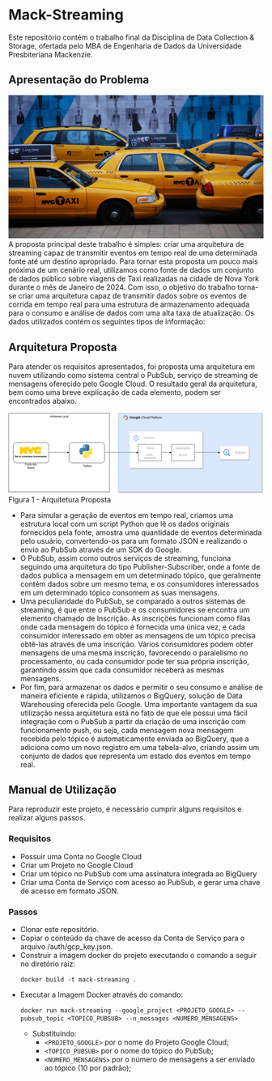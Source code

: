 # Mack-Streaming

Este repositório contém o trabalho final da Disciplina de Data Collection & Storage, ofertada pelo MBA de Engenharia de Dados da Universidade Presbiteriana Mackenzie.

## Apresentação do Problema

![Taxi](/images/taxi.jpg)
A proposta principal deste trabalho é simples: criar uma arquitetura de streaming capaz de transmitir eventos em tempo real de uma determinada fonte até um destino apropriado.
Para tornar esta proposta um pouco mais próxima de um cenário real, utilizamos como fonte de dados um conjunto de dados público sobre viagens de Taxi realizadas na cidade de Nova York durante o mês de Janeiro de 2024. Com isso, o objetivo do trabalho torna-se criar uma arquitetura capaz de transmitir dados sobre os eventos de corrida em tempo real para uma estrutura de armazenamento adequada para o consumo e análise de dados com uma alta taxa de atualização.
Os dados utilizados contém os seguintes tipos de informação:

## Arquitetura Proposta
Para atender os requisitos apresentados, foi proposta uma arquitetura em nuvem utilizando como sistema central o PubSub, serviço de streaming de mensagens oferecido pelo Google Cloud. O resultado geral da arquitetura, bem como uma breve explicação de cada elemento, podem ser encontrados abaixo.

![Architecture](/images/arquitetura.png)
Figura 1 - Arquitetura Proposta

- Para simular a geração de eventos em tempo real, criamos uma estrutura local com um script Python que lê os dados originais fornecidos pela fonte, amostra uma quantidade de eventos determinada pelo usuário, convertendo-os para um formato JSON e realizando o envio ao PubSub através de um SDK do Google.
- O PubSub, assim como outros serviços de streaming, funciona seguindo uma arquitetura do tipo Publisher-Subscriber, onde a fonte de dados publica a mensagem em um determinado tópico, que geralmente contém dados sobre um mesmo tema, e os consumidores interessados em um determinado tópico consomem as suas mensagens.
- Uma peculiaridade do PubSub, se comparado a outros sistemas de streaming, é que entre o PubSub e os consumidores se encontra um elemento chamado de Inscrição. As inscrições funcionam como filas onde cada mensagem do tópico é fornecida uma única vez, e cada consumidor interessado em obter as mensagens de um tópico precisa obtê-las através de uma inscrição. Vários consumidores podem obter mensagens de uma mesma inscrição, favorecendo o paralelismo no processamento, ou cada consumidor pode ter sua própria inscrição, garantindo assim que cada consumidor receberá as mesmas mensagens.
- Por fim, para armazenar os dados e permitir o seu consumo e análise de maneira eficiente e rápida, utilizamos o BigQuery, solução de Data Warehousing oferecida pelo Google. Uma importante vantagem da sua utilização nessa arquitetura está no fato de que ele possui uma fácil integração com o PubSub a partir da criação de uma inscrição com funcionamento push, ou seja, cada mensagem nova mensagem recebida pelo tópico é automaticamente enviada ao BigQuery, que a adiciona como um novo registro em uma tabela-alvo, criando assim um conjunto de dados que representa um estado dos eventos em tempo real.

## Manual de Utilização

Para reproduzir este projeto, é necessário cumprir alguns requisitos e realizar alguns passos.

### Requisitos
- Possuir uma Conta no Google Cloud
- Criar um Projeto no Google Cloud
- Criar um tópico no PubSub com uma assinatura integrada ao BigQuery
- Criar uma Conta de Serviço com acesso ao PubSub, e gerar uma chave de acesso em formato JSON.

### Passos
- Clonar este repositório.
- Copiar o conteúdo da chave de acesso da Conta de Serviço para o arquivo /auth/gcp_key.json.
- Construir a imagem docker do projeto executando o comando a seguir no diretório raiz:
    ```
    docker build -t mack-streaming .
    ```
- Executar a Imagem Docker através do comando:
    ```
    docker run mack-streaming --google_project <PROJETO_GOOGLE> --pubsub_topic <TOPICO_PUBSUB> --n_messages <NUMERO_MENSAGENS>
    ```
    - Substituindo:
      - `<PROJETO_GOOGLE>` por o nome do Projeto Google Cloud;
      - `<TOPICO_PUBSUB>` por o nome do tópico do PubSub;
      - `<NUMERO_MENSAGENS>` por o número de mensagens a ser enviado ao tópico (10 por padrão);
